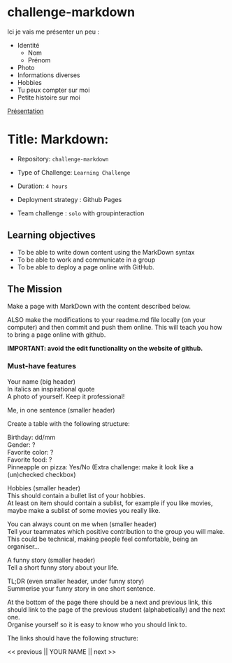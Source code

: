 # challenge-markdown

Ici je vais me présenter un peu :
* Identité
  * Nom
  * Prénom
* Photo
* Informations diverses
* Hobbies
* Tu peux compter sur moi
* Petite histoire sur moi

[Présentation](https://github.com/FredBail/challenge-markdown/blob/main/BaillaisFrederique.md)

# Title: Markdown: 

- Repository: `challenge-markdown`
- Type of Challenge: `Learning Challenge`
- Duration: `4 hours`
- Deployment strategy : Github Pages
	
- Team challenge : `solo` with groupinteraction

## Learning objectives

- To be able to write down content using the MarkDown syntax
- To be able to work and communicate in a group
- To be able to deploy a page online with GitHub.

## The Mission

Make a page with MarkDown with the content described below.

ALSO make the modifications to your readme.md file locally (on your computer) and then commit and push them online.
This will teach you how to bring a page online with github.

**IMPORTANT: avoid the edit functionality on the website of github.**

### Must-have features

Your name (big header)  
In italics an inspirational quote  
A photo of yourself. Keep it professional!   

Me, in one sentence (smaller header)  

Create a table with the following structure:

Birthday: dd/mm  
Gender: ?  
Favorite color: ?  
Favorite food: ?  
Pinneapple on pizza: Yes/No (Extra challenge: make it look like a (un)checked checkbox)  

Hobbies (smaller header)  
This should contain a bullet list of your hobbies.  
At least on item should contain a sublist, for example if you like movies, maybe make a sublist of some movies you really like.

You can always count on me when (smaller header)  
Tell your teammates which positive contribution to the group you will make.  
This could be technical, making people feel comfortable, being an organiser...  

A funny story (smaller header)   
Tell a short funny story about your life.   

TL;DR (even smaller header, under funny story)  
Summerise your funny story in one short sentence.  

At the bottom of the page there should be a next and previous link, this should link to the page of the previous student (alphabetically) and the next one.  
Organise yourself so it is easy to know who you should link to.  

The links should have the following structure:  

<< previous || YOUR NAME || next >>  
